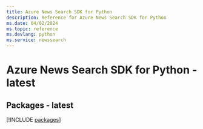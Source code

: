 ```yaml
---
title: Azure News Search SDK for Python
description: Reference for Azure News Search SDK for Python
ms.date: 04/02/2024
ms.topic: reference
ms.devlang: python
ms.service: newssearch
---
```

# Azure News Search SDK for Python - latest
## Packages - latest
[!INCLUDE [packages](news-search-index.md)]